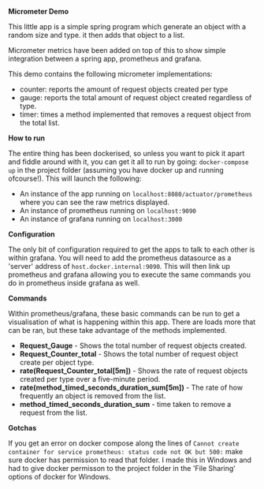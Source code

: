 **Micrometer Demo**

This little app is a simple spring program which generate an object with a random size and type. it then adds that object to a list.

Micrometer metrics have been added on top of this to show simple integration between a spring app, prometheus and grafana.

This demo contains the following micrometer implementations:

- counter: reports the amount of request objects created per type
- gauge: reports the total amount of request object created regardless of type.
- timer: times a method implemented that removes a request object from the total list.

**How to run**

The entire thing has been dockerised, so unless you want to pick it apart and fiddle around with it, you can get it all to run by going:
`docker-compose up` in the project folder (assuming you have docker up and running ofcourse!). This will launch the following:

- An instance of the app running on `localhost:8080/actuator/prometheus` where you can see the raw metrics displayed.
- An instance of prometheus running on `localhost:9090`
- An instance of grafana running on `localhost:3000`

**Configuration**

The only bit of configuration required to get the apps to talk to each other is within grafana. You will need to add the prometheus datasource as a 'server' address of `host.docker.internal:9090`. This will then link up prometheus and grafana allowing you to execute the same commands you do in prometheus inside grafana as well. 

**Commands**

Within prometheus/grafana, these basic commands can be run to get a visualisation of what is happening within this app. There are loads more that can be ran, but these take advantage of the methods implemented.

- **Request_Gauge** - Shows the total number of request objects created.
- **Request_Counter_total** - Shows the total number of request object create per object type.
- **rate(Request_Counter_total[5m])** - Shows the rate of request objects created per type over a five-minute period.
- **rate(method_timed_seconds_duration_sum[5m])** - The rate of how frequently an object is removed from the list.
- **method_timed_seconds_duration_sum** - time taken to remove a request from the list.

**Gotchas**

If you get an error on docker compose along the lines of `Cannot create container for service prometheus: status code not OK but 500:` make sure docker has permission to read that folder. I made this in Windows and had to give docker permisson to the project folder in the 'File Sharing' options of docker for Windows.